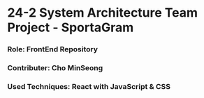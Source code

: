 # 24-2 System Architecture Team Project - SportaGram

### Role: FrontEnd Repository

### Contributer: Cho MinSeong

### Used Techniques: React with JavaScript & CSS

